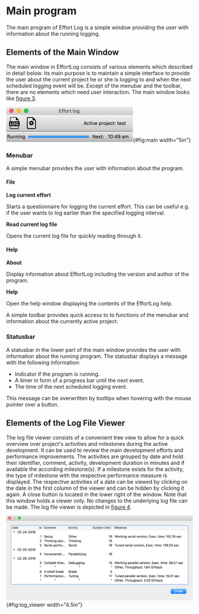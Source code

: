 <!--
  Copyright (c) 2015-2022 by IT Center, RWTH Aachen University

  This file is part of EffortLog, a tool for collecting software
  development effort.

  EffortLog is free software: you can redistribute it and/or modify
  it under the terms of the GNU General Public License as published by
  the Free Software Foundation, either version 3 of the License, or
  (at your option) any later version.

  EffortLog is distributed in the hope that it will be useful,
  but WITHOUT ANY WARRANTY; without even the implied warranty of
  MERCHANTABILITY or FITNESS FOR A PARTICULAR PURPOSE.  See the
  GNU General Public License for more details.

  You should have received a copy of the GNU General Public License
  along with EffortLog.  If not, see <http://www.gnu.org/licenses/>.
-->

# Main program

The main program of Effort Log is a simple window providing the user
with information about the running logging.

## Elements of the Main Window

The main window in EffortLog consists of various elements which
described in detail below. Its main purpose is to maintain a simple
interface to provide the user about the current project he or she is
logging to and when the next scheduled logging event will be. Except of
the menubar and the toolbar, there are no elements which need user
interaction. The main window looks like [figure 3](#main).

![The main window.](images/main.png){#fig:main width="5in"}

### Menubar

A simple menubar provides the user with information about the program.

#### File

**Log current effort**

Starts a questionnaire for logging the current effort. This can be
useful e.g. if the user wants to log earlier than the specified logging
interval.

**Read current log file**

Opens the current log file for quickly reading through it.

#### Help

**About**

Display information about EffortLog including the version and author of
the program.

**Help**

Open the help window displaying the contents of the EffortLog help.

A simple toolbar provides quick access to to functions of the menubar
and information about the currently active project.

### Statusbar

A statusbar in the lower part of the main window provides the user with
information about the running program. The statusbar displays a message
with the following information:

-   Indicator if the program is running.
-   A timer in form of a progress bar until the next event.
-   The time of the next scheduled logging event.

This message can be overwritten by tooltips when hovering with the mouse
pointer over a button.

## Elements of the Log File Viewer

The log file viewer consists of a convenient tree view to allow for a
quick overview over project's activities and milestones during the
active development. It can be used to review the main development
efforts and performance improvements. The activities are grouped by date
and hold their identifier, comment, activity, development duration in
minutes and if available the according milestone(s). If a milestone
exists for the activity, the type of milestone with the respective
performance measure is displayed. The respective activities of a date
can be viewed by clicking on the date in the first column of the viewer
and can be hidden by clicking it again. A close button is located in the
lower right of the window. Note that this window holds a viewer only. No
changes to the underlying log file can be made. The log file viewer is
depicted in [figure 4](#log_viewer).

![The log file viewer.](images/log_viewer.png){#fig:log_viewer
width="4.5in"}
